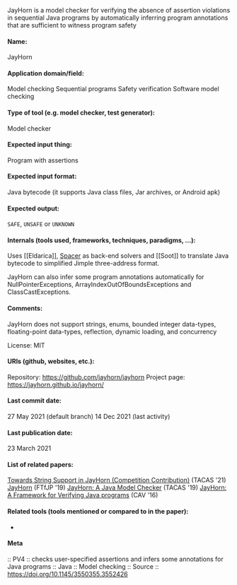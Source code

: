 JayHorn is a model checker for verifying the absence of assertion violations in sequential Java programs by automatically inferring program annotations that are sufficient to witness program safety

#### Name:
JayHorn

#### Application domain/field:
Model checking
Sequential programs
Safety verification
Software model checking

#### Type of tool (e.g. model checker, test generator):
Model checker

#### Expected input thing:
Program with assertions

#### Expected input format:
Java bytecode (it supports Java class files, Jar archives, or Android apk)

#### Expected output:
`SAFE`, `UNSAFE` or `UNKNOWN`

#### Internals (tools used, frameworks, techniques, paradigms, ...):
Uses [[Eldarica]], [Spacer](../Solvers/Spacer.md) as back-end solvers and [[Soot]] to translate Java bytecode to simplified Jimple three-address format.

JayHorn can also infer some program annotations automatically for NullPointerExceptions, ArrayIndexOutOfBoundsExceptions and ClassCastExceptions.

#### Comments:
JayHorn does not support strings, enums, bounded integer data-types, floating-point data-types, reflection, dynamic loading, and concurrency

License: MIT

#### URIs (github, websites, etc.):
Repository: https://github.com/jayhorn/jayhorn
Project page: https://jayhorn.github.io/jayhorn/

#### Last commit date:
27 May 2021 (default branch)
14 Dec 2021 (last activity)

#### Last publication date:
23 March 2021

#### List of related papers:
[Towards String Support in JayHorn (Competition Contribution)](https://doi.org/10.1007/978-3-030-72013-1_29) (TACAS '21)
[JayHorn](https://doi.org/10.1145/3340672.3341113) (FTfJP '19)
[JayHorn: A Java Model Checker](https://doi.org/10.1007/978-3-030-17502-3_16) (TACAS '19)
[JayHorn: A Framework for Verifying Java programs](https://doi.org/10.1007/978-3-319-41528-4_19) (CAV '16)

#### Related tools (tools mentioned or compared to in the paper):
-

#### Meta
:: PV4 :: checks user-specified assertions and infers some annotations for Java programs
:: Java
:: Model checking
:: Source :: https://doi.org/10.1145/3550355.3552426
